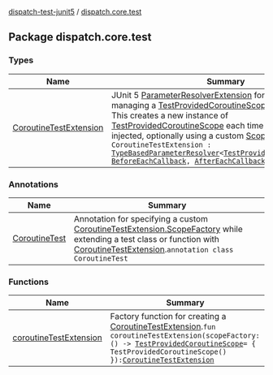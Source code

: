 [dispatch-test-junit5](../index.md) / [dispatch.core.test](./index.md)

## Package dispatch.core.test

### Types

| Name | Summary |
|---|---|
| [CoroutineTestExtension](-coroutine-test-extension/index.md) | JUnit 5 [ParameterResolver](https://kotlinlang.org/api/latest/jvm/stdlib/kotlin.io/java.io.-file/extension.html)[Extension](https://junit.org/junit5/docs/current/api/org/junit/jupiter/api/extension/Extension.html) for injecting and managing a [TestProvidedCoroutineScope](https://rbusarow.github.io/Dispatch/dispatch-test/dispatch.core.test/-test-provided-coroutine-scope/index.md) in a test instance. This creates a new instance of [TestProvidedCoroutineScope](https://rbusarow.github.io/Dispatch/dispatch-test/dispatch.core.test/-test-provided-coroutine-scope/index.md) each time the scope is injected, optionally using a custom [ScopeFactory](https://rbusarow.github.io/Dispatch/dispatch-test/dispatch.core.test/-coroutine-test-extension/-scope-factory/index.md).`class CoroutineTestExtension : `[`TypeBasedParameterResolver`](https://junit.org/junit5/docs/current/api/org/junit/jupiter/api/extension/support/TypeBasedParameterResolver.html)`<`[`TestProvidedCoroutineScope`](https://rbusarow.github.io/Dispatch/dispatch-test/dispatch.core.test/-test-provided-coroutine-scope/index.md)`>, `[`BeforeEachCallback`](https://junit.org/junit5/docs/current/api/org/junit/jupiter/api/extension/BeforeEachCallback.html)`, `[`AfterEachCallback`](https://junit.org/junit5/docs/current/api/org/junit/jupiter/api/extension/AfterEachCallback.html) |

### Annotations

| Name | Summary |
|---|---|
| [CoroutineTest](-coroutine-test/index.md) | Annotation for specifying a custom [CoroutineTestExtension.ScopeFactory](https://rbusarow.github.io/Dispatch/dispatch-test/dispatch.core.test/-coroutine-test-extension/-scope-factory/index.md) while extending a test class or function with [CoroutineTestExtension](https://rbusarow.github.io/Dispatch/dispatch-test/dispatch.core.test/-coroutine-test-extension/index.md).`annotation class CoroutineTest` |

### Functions

| Name | Summary |
|---|---|
| [coroutineTestExtension](coroutine-test-extension.md) | Factory function for creating a [CoroutineTestExtension](https://rbusarow.github.io/Dispatch/dispatch-test/dispatch.core.test/-coroutine-test-extension/index.md).`fun coroutineTestExtension(scopeFactory: () -> `[`TestProvidedCoroutineScope`](https://rbusarow.github.io/Dispatch/dispatch-test/dispatch.core.test/-test-provided-coroutine-scope/index.md)` = { TestProvidedCoroutineScope() }): `[`CoroutineTestExtension`](https://rbusarow.github.io/Dispatch/dispatch-test/dispatch.core.test/-coroutine-test-extension/index.md) |
